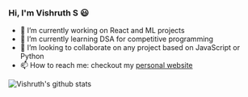 ### Hi, I'm Vishruth S  :smiley:


- 🔭 I’m currently working on React and ML projects
- 🌱 I’m currently learning DSA for competitive programming
- 👯 I’m looking to collaborate on any project based on JavaScript or Python 
- 📫 How to reach me: checkout my <a href="https://vishruth-s.github.io/Me/"> personal website </a>

![Vishruth's github stats](https://github-readme-stats.vercel.app/api?username=vishruth-s&show_icons=true)

<!--
**Vishruth-S/Vishruth-S** is a ✨ _special_ ✨ repository because its `README.md` (this file) appears on your GitHub profile.
-->

